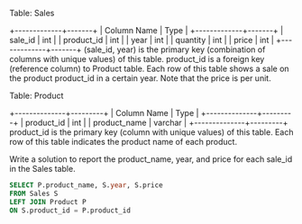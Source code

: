 Table: Sales

+-------------+-------+
| Column Name | Type |
+-------------+-------+
| sale_id | int |
| product_id | int |
| year | int |
| quantity | int |
| price | int |
+-------------+-------+
(sale_id, year) is the primary key (combination of columns with unique values) of this table.
product_id is a foreign key (reference column) to Product table.
Each row of this table shows a sale on the product product_id in a certain year.
Note that the price is per unit.

Table: Product

+--------------+---------+
| Column Name | Type |
+--------------+---------+
| product_id | int |
| product_name | varchar |
+--------------+---------+
product_id is the primary key (column with unique values) of this table.
Each row of this table indicates the product name of each product.

Write a solution to report the product_name, year, and price for each sale_id in the Sales table.

```sql
SELECT P.product_name, S.year, S.price
FROM Sales S
LEFT JOIN Product P
ON S.product_id = P.product_id
```
